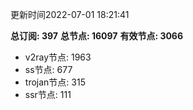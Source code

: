 更新时间2022-07-01 18:21:41

**总订阅: 397**
**总节点: 16097**
**有效节点: 3066**
- v2ray节点: 1963
- ss节点: 677
- trojan节点: 315
- ssr节点: 111
